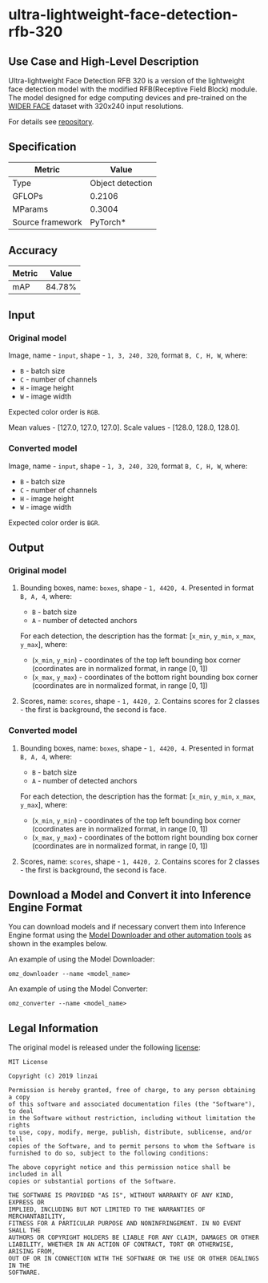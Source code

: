 # ultra-lightweight-face-detection-rfb-320

## Use Case and High-Level Description

Ultra-lightweight Face Detection RFB 320 is a version of the lightweight face detection model with the modified RFB(Receptive Field Block) module. The model designed for edge computing devices and pre-trained on the [WIDER FACE](http://shuoyang1213.me/WIDERFACE/) dataset with 320x240 input resolutions.

For details see [repository](https://github.com/Linzaer/Ultra-Light-Fast-Generic-Face-Detector-1MB).

## Specification

| Metric                          | Value             |
|---------------------------------|-------------------|
| Type                            | Object detection  |
| GFLOPs                          | 0.2106            |
| MParams                         | 0.3004            |
| Source framework                | PyTorch\*         |

## Accuracy

| Metric | Value |
| ------ | ----- |
| mAP   | 84.78% |

## Input

### Original model

Image, name - `input`, shape - `1, 3, 240, 320`, format `B, C, H, W`, where:

- `B` - batch size
- `C` - number of channels
- `H` - image height
- `W` - image width

Expected color order is `RGB`.

Mean values - [127.0, 127.0, 127.0].
Scale values - [128.0, 128.0, 128.0].


### Converted model

Image, name - `input`, shape - `1, 3, 240, 320`, format `B, C, H, W`, where:

- `B` - batch size
- `C` - number of channels
- `H` - image height
- `W` - image width

Expected color order is `BGR`.

## Output

### Original model

1. Bounding boxes, name: `boxes`, shape - `1, 4420, 4`. Presented in format `B, A, 4`, where:

    - `B` - batch size
    - `A` - number of detected anchors

    For each detection, the description has the format: [`x_min`, `y_min`, `x_max`, `y_max`], where:

    - (`x_min`, `y_min`) - coordinates of the top left bounding box corner (coordinates are in normalized format, in range [0, 1])
    - (`x_max`, `y_max`) - coordinates of the bottom right bounding box corner (coordinates are in normalized format, in range [0, 1])

2. Scores, name: `scores`, shape - `1, 4420, 2`. Contains scores for 2 classes - the first is background, the second is face.

### Converted model

1. Bounding boxes, name: `boxes`, shape - `1, 4420, 4`. Presented in format `B, A, 4`, where:

    - `B` - batch size
    - `A` - number of detected anchors

    For each detection, the description has the format: [`x_min`, `y_min`, `x_max`, `y_max`], where:

    - (`x_min`, `y_min`) - coordinates of the top left bounding box corner (coordinates are in normalized format, in range [0, 1])
    - (`x_max`, `y_max`) - coordinates of the bottom right bounding box corner (coordinates are in normalized format, in range [0, 1])

2. Scores, name: `scores`, shape - `1, 4420, 2`. Contains scores for 2 classes - the first is background, the second is face.

## Download a Model and Convert it into Inference Engine Format

You can download models and if necessary convert them into Inference Engine format using the [Model Downloader and other automation tools](../../../tools/model_tools/README.md) as shown in the examples below.

An example of using the Model Downloader:
```
omz_downloader --name <model_name>
```

An example of using the Model Converter:
```
omz_converter --name <model_name>
```

## Legal Information

The original model is released under the following [license](https://raw.githubusercontent.com/Linzaer/Ultra-Light-Fast-Generic-Face-Detector-1MB/master/LICENSE):

```
MIT License

Copyright (c) 2019 linzai

Permission is hereby granted, free of charge, to any person obtaining a copy
of this software and associated documentation files (the "Software"), to deal
in the Software without restriction, including without limitation the rights
to use, copy, modify, merge, publish, distribute, sublicense, and/or sell
copies of the Software, and to permit persons to whom the Software is
furnished to do so, subject to the following conditions:

The above copyright notice and this permission notice shall be included in all
copies or substantial portions of the Software.

THE SOFTWARE IS PROVIDED "AS IS", WITHOUT WARRANTY OF ANY KIND, EXPRESS OR
IMPLIED, INCLUDING BUT NOT LIMITED TO THE WARRANTIES OF MERCHANTABILITY,
FITNESS FOR A PARTICULAR PURPOSE AND NONINFRINGEMENT. IN NO EVENT SHALL THE
AUTHORS OR COPYRIGHT HOLDERS BE LIABLE FOR ANY CLAIM, DAMAGES OR OTHER
LIABILITY, WHETHER IN AN ACTION OF CONTRACT, TORT OR OTHERWISE, ARISING FROM,
OUT OF OR IN CONNECTION WITH THE SOFTWARE OR THE USE OR OTHER DEALINGS IN THE
SOFTWARE.
```
